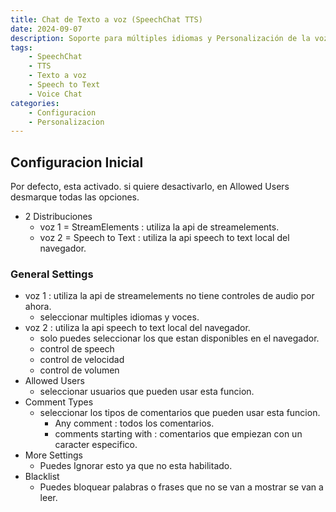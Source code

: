 ```yaml
---
title: Chat de Texto a voz (SpeechChat TTS)
date: 2024-09-07
description: Soporte para múltiples idiomas y Personalización de la voz..
tags: 
    - SpeechChat
    - TTS
    - Texto a voz
    - Speech to Text
    - Voice Chat
categories:
    - Configuracion
    - Personalizacion
---
```

## Configuracion Inicial
Por defecto, esta activado.
si quiere desactivarlo, en Allowed Users desmarque todas las opciones.
- 2 Distribuciones
  - voz 1 = StreamElements : utiliza la api de streamelements.
  - voz 2 = Speech to Text : utiliza la api speech to text local del navegador.
### General Settings
  - voz 1  : utiliza la api de streamelements no tiene controles de audio por ahora.
    - seleccionar multiples idiomas y voces.
  - voz 2  : utiliza la api speech to text local del navegador.
    - solo puedes seleccionar los que estan disponibles en el navegador.
    - control de speech
    - control de velocidad
    - control de volumen
- Allowed Users
  - seleccionar usuarios que pueden usar esta funcion.
- Comment Types
  - seleccionar los tipos de comentarios que pueden usar esta funcion.
    - Any comment : todos los comentarios.
    - comments starting with : comentarios que empiezan con un caracter especifico.
- More Settings
  - Puedes Ignorar esto ya que no esta habilitado.
- Blacklist
  - Puedes bloquear palabras o frases que no se van a mostrar se van a leer.

